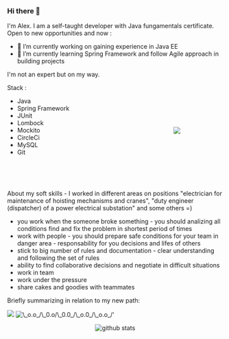 ### Hi there 👋

<!--
**naglec13/naglec13** is a ✨ _special_ ✨ repository because its `README.md` (this file) appears on your GitHub profile.

Here are some ideas to get you started:

- 🔭 I’m currently working on experiencing in Java EE
- 🌱 I’m currently learning Spring Framework and building projects via Agile approach
- 👯 I’m looking to collaborate on ...
- 🤔 I’m looking for help with ...
- 💬 Ask me about ...
- 📫 How to reach me: ...
- 😄 Pronouns: ...
- ⚡ Fun fact: ...
-->


 I'm Alex. I am a self-taught developer with Java fungamentals certificate. Open to new opportunities and now :
 
- 🔭 I’m currently working on gaining experience in Java EE
- 🌱 I’m currently learning Spring Framework and follow Agile approach in building projects

I'm not an expert but on my way.
<p>
<img src='https://media.giphy.com/media/vzO0Vc8b2VBLi/source.gif' align='right'
     vspace='100' hspace='100'>

Stack : 
 - Java 
 - Spring Framework
 - JUnit
 - Lombock
 - Mockito
 - CircleCi
 - MySQL 
 - Git
</p>


<br>
<br>
<br>


 About my soft skills - I worked in different areas on positions "electrician for maintenance of hoisting mechanisms and cranes", "duty engineer (dispatcher) of a power electrical substation" and some others =) 
 - you work when the someone broke something - you should analizing all conditions find and fix the problem in shortest period of times
 - work with people - you should prepare safe conditions for your team  in danger area - responsability for you decisions and lifes of others 
- stick to big number of rules and documentation  - clear understanding and following the set of rules 
- ability to find collaborative decisions and negotiate in difficult situations 
- work in team
 - work under the pressure
 - share cakes and goodies with teammates

 Briefly summarizing in relation to my new path:
 
<img src='https://media.giphy.com/media/BuReg1EyvWaac/giphy.gif'>
<img src='https://visitor-badge.glitch.me/badge?page_id=naglec13.naglec13'
alt= \_o.o_/\_0.o/\_0.0_/\_o.0_/\_o.o_/'>


<p align = 'center'>
  <img src="https://github-readme-stats.vercel.app/api/?username=naglec13&show_icons=true&title_color=fffffff&icon_color=000000&text_color=000000" alt="github stats"/></br>
</p>
